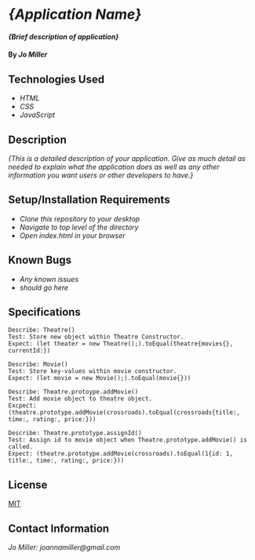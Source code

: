 # _{Application Name}_

#### _{Brief description of application}_

#### By _**Jo Miller**_

## Technologies Used

* _HTML_
* _CSS_
* _JavaScript_

## Description

_{This is a detailed description of your application. Give as much detail as needed to explain what the application does as well as any other information you want users or other developers to have.}_

## Setup/Installation Requirements

* _Clone this repository to your desktop_
* _Navigate to top level of the directory_
* _Open index.html in your browser_

## Known Bugs

* _Any known issues_
* _should go here_

## Specifications
```
Describe: Theatre()
Test: Store new object within Theatre Constructor.
Expect: (let theater = new Theatre();).toEqual(theatre{movies{}, currentId:})

Describe: Movie()
Test: Store key-values within movie constructor.
Expect: (let movie = new Movie();).toEqual(movie{}))

Describe: Theatre.protoype.addMovie()
Test: Add movie object to theatre object.
Excpect: (theatre.prototype.addMovie(crossroads).toEqual(crossroads{title:, time:, rating:, price:}))

Describe: Theatre.prototype.assignId()
Test: Assign id to movie object when Theatre.prototype.addMovie() is called.
Expect: (theatre.prototype.addMovie(crossroads).toEqual(1{id: 1, title:, time:, rating:, price:}))
```


## License

[MIT](LICENSE.txt)

## Contact Information

_Jo Miller: joannamiller@gmail.com_
